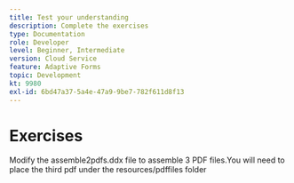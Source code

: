 ```yaml
---
title: Test your understanding
description: Complete the exercises
type: Documentation
role: Developer
level: Beginner, Intermediate
version: Cloud Service
feature: Adaptive Forms
topic: Development
kt: 9980
exl-id: 6bd47a37-5a4e-47a9-9be7-782f611d8f13
---
```

# Exercises

Modify the assemble2pdfs.ddx file to assemble 3 PDF files.You will need to place the third pdf under the resources/pdffiles folder
